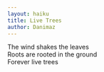 ```yaml
---
layout: haiku
title: Live Trees
author: Danimaz
---
```


The wind shakes the leaves<br>
Roots are rooted in the ground<br>
Forever live trees<br>